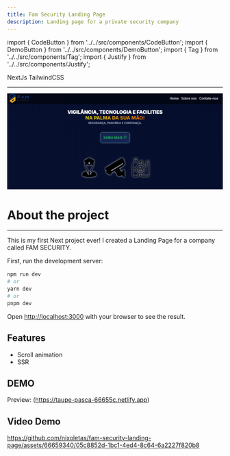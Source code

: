 ```yaml
---
title: Fam Security Landing Page
description: Landing page for a private security company
---
```


import { CodeButton } from '../../src/components/CodeButton';
import { DemoButton } from '../../src/components/DemoButton'; 
import { Tag } from '../../src/components/Tag';
import { Justify } from '../../src/components/Justify';

<div style={{marginBottom: "1rem"}}>
<Tag docLink="https://nextjs.org/">NextJs</Tag>
<Tag docLink="https://tailwindcss.com/">TailwindCSS</Tag>
</div>

<CodeButton codeLink="https://github.com/nixoletas/fam-security-landing-page"/>
<DemoButton liveLink="https://taupe-pasca-66655c.netlify.app/"/>

---

![govbr-screenc](\img\projects\famsecurity.png)

# About the project
---
<Justify>

This is my first Next project ever! I created a Landing Page for a company called FAM SECURITY.

First, run the development server:

```bash
npm run dev
# or
yarn dev
# or
pnpm dev
```

Open [http://localhost:3000](http://localhost:3000) with your browser to see the result.

## Features

- Scroll animation
- SSR

## DEMO

Preview: (https://taupe-pasca-66655c.netlify.app)

## Video Demo
https://github.com/nixoletas/fam-security-landing-page/assets/66659340/05c8852d-1bc1-4ed4-8c64-6a2227f820b8

</Justify>